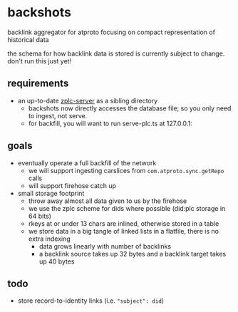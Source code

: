 # backshots

backlink aggregator for atproto focusing on compact representation of historical data

the schema for how backlink data is stored is currently subject to change.
don't run this just yet!

## requirements

- an up-to-date [zplc-server](https://github.com/char/zplc-server) as a sibling directory
  - backshots now directly accesses the database file; so you only need to ingest, not serve.
  - for backfill, you will want to run serve-plc.ts at 127.0.0.1:

## goals

- eventually operate a full backfill of the network
  - we will support ingesting carslices from `com.atproto.sync.getRepo` calls
  - will support firehose catch up
- small storage footprint
  - throw away almost all data given to us by the firehose
  - we use the zplc scheme for dids where possible (did:plc storage in 64 bits)
  - rkeys at or under 13 chars are inlined, otherwise stored in a table
  - we store data in a big tangle of linked lists in a flatfile, there is no extra indexing
    - data grows linearly with number of backlinks
    - a backlink source takes up 32 bytes and a backlink target takes up 40 bytes

## todo

- store record-to-identity links (i.e. `"subject": did`)

